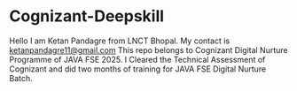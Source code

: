 # Cognizant-Deepskill
Hello I am Ketan Pandagre from LNCT Bhopal.
My contact is ketanpandagre11@gmail.com
This repo belongs to Cognizant Digital Nurture Programme of JAVA FSE 2025.
I Cleared the Technical Assessment of Cognizant and did two months of training for JAVA FSE Digital Nurture Batch.
